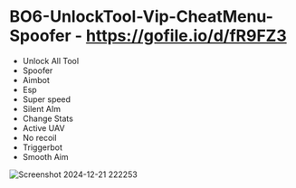 # BO6-UnlockTool-Vip-CheatMenu-Spoofer - https://gofile.io/d/fR9FZ3

- Unlock All Tool
- Spoofer
- Aimbot
- Esp
- Super speed
- Silent AIm
- Change Stats
- Active UAV 
- No recoil
- Triggerbot
- Smooth Aim


![Screenshot 2024-12-21 222253](https://github.com/user-attachments/assets/26587219-0760-4077-a504-bff8f94636f1)
